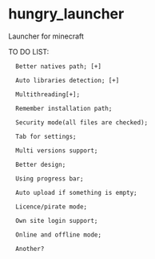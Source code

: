 hungry_launcher
===============

Launcher for minecraft

TO DO LIST:

      Better natives path; [+]
	  
	  Auto libraries detection; [+]
	  
	  Multithreading[+];
	  
	  Remember installation path;
	  
	  Security mode(all files are checked);

      Tab for settings;

      Multi versions support;

      Better design; 
      
      Using progress bar;

      Auto upload if something is empty; 

      Licence/pirate mode;

      Own site login support; 

      Online and offline mode; 
	  
      Another? 
